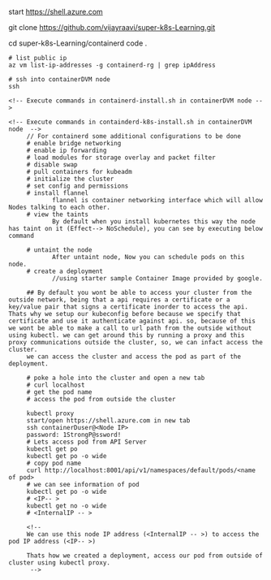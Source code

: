 <!-- Using containerd as the container runtime in K8S -->
start https://shell.azure.com

git clone https://github.com/vijayraavi/super-k8s-Learning.git

cd super-k8s-Learning/containerd
code .

<!-- Execute commands in containerd-deploy-vm.sh  -->
    # list public ip
    az vm list-ip-addresses -g containerd-rg | grep ipAddress

    # ssh into containerDVM node
    ssh 

    <!-- Execute commands in containerd-install.sh in containerDVM node -->

    <!-- Execute commands in containderd-k8s-install.sh in containerDVM node  -->
         // For containerd some additional configurations to be done
         # enable bridge networking
         # enable ip forwarding
         # load modules for storage overlay and packet filter
         # disable swap
         # pull containers for kubeadm
         # initialize the cluster
         # set config and permissions
         # install flannel 
                flannel is container networking interface which will allow Nodes talking to each other.
         # view the taints
                By default when you install kubernetes this way the node has taint on it (Effect--> NoSchedule), you can see by executing below command

         # untaint the node
                After untaint node, Now you can schedule pods on this node.
         # create a deployment
                //using starter sample Container Image provided by google.

         ## By default you wont be able to access your cluster from the outside network, being that a api requires a certificate or a key/value pair that signs a certificate inorder to access the api. Thats why we setup our kubeconfig before because we specify that certificate and use it authenticate against api. so, because of this we wont be able to make a call to url path from the outside without using kubectl. we can get around this by running a proxy and this proxy communications outside the cluster, so, we can infact access the cluster.
         we can access the cluster and access the pod as part of the deployment.

         # poke a hole into the cluster and open a new tab
         # curl localhost
         # get the pod name
         # access the pod from outside the cluster

         kubectl proxy
         start/open https://shell.azure.com in new tab
         ssh containerDuser@<Node IP>
         password: 1StrongP@ssword!
         # Lets access pod from API Server
         kubectl get po
         kubectl get po -o wide
         # copy pod name
         curl http://localhost:8001/api/v1/namespaces/default/pods/<name of pod>
         # we can see information of pod
         kubectl get po -o wide
         # <IP-- >
         kubectl get no -o wide
         # <InternalIP -- >

         <!-- 
         We can use this node IP address (<InternalIP -- >) to access the pod IP address (<IP-- >)
         
         Thats how we created a deployment, access our pod from outside of cluster using kubectl proxy.
          -->












